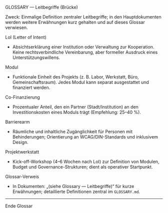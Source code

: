 GLOSSARY — Leitbegriffe (Brücke)

Zweck: Einmalige Definition zentraler Leitbegriffe; in den Hauptdokumenten werden
weitere Erwähnungen kurz gehalten und auf dieses Glossar verwiesen.

LoI (Letter of Intent)
- Absichtserklärung einer Institution oder Verwaltung zur Kooperation. Keine
  rechtsverbindliche Vereinbarung, aber formeller Ausdruck eines Unterstützungswillens.

Modul
- Funktionale Einheit des Projekts (z. B. Labor, Werkstatt, Büro, Gemeinschaftsraum).
  Jedes Modul kann separat ausgestattet und finanziert werden.

Co-Finanzierung
- Prozentualer Anteil, den ein Partner (Stadt/Institution) an den Investitionskosten
  eines Moduls trägt (Empfehlung: 25–40 %).

Barrierearm
- Räumliche und inhaltliche Zugänglichkeit für Personen mit Behinderungen;
  Orientierung an WCAG/DIN-Standards und inklusivem Design.

Projektwerkstatt
- Kick-off-Workshop (4–6 Wochen nach LoI) zur Definition von Modulen, Budget und
  Governance-Strukturen; dient als operativer Startpunkt.

Glossar-Verweis
- In Dokumenten: „(siehe Glossary — Leitbegriffe)“ für kurze Erwähnungen;
  detaillierte Definitionen zentral im `GLOSSARY.md`.

---
Ende Glossar
